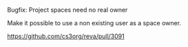 Bugfix: Project spaces need no real owner

Make it possible to use a non existing user as a space owner.

https://github.com/cs3org/reva/pull/3091

